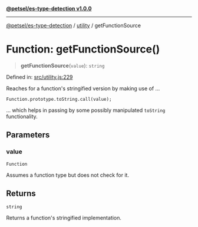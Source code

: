 [**@petsel/es-type-detection v1.0.0**](../../README.md)

***

[@petsel/es-type-detection](../../modules.md) / [utility](../README.md) / getFunctionSource

# Function: getFunctionSource()

> **getFunctionSource**(`value`): `string`

Defined in: [src/utility.js:229](https://github.com/petsel/es-type-detection/blob/ee065d8dbfab0995c95e9bb864d87647f5391dda/src/utility.js#L229)

Reaches for a function's stringified version by making
use of ...

```
Function.prototype.toString.call(value);
```

... which helps in passing by some possibly manipulated
`toString` functionality.

## Parameters

### value

`Function`

Assumes a function type but does not check for it.

## Returns

`string`

Returns a function's stringified implementation.
